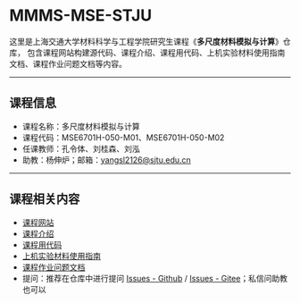 # MMMS-MSE-STJU

这里是上海交通大学材料科学与工程学院研究生课程《**多尺度材料模拟与计算**》仓库，
包含课程网站构建源代码、课程介绍、课程用代码、上机实验材料使用指南文档、课程作业问题文档等内容。

---

## 课程信息

- 课程名称：多尺度材料模拟与计算
- 课程代码：MSE6701H-050-M01、MSE6701H-050-M02
- 任课教师：孔令体、刘桂森、刘泓
- 助教：杨伸炉；邮箱：yangsl2126@sjtu.edu.cn

---

## 课程相关内容

- [课程网站](https://mmms.seekanotherland.xyz/)
- [课程介绍](https://mmms.seekanotherland.xyz/mmms/)
- [课程用代码](./scripts/)
- [上机实验材料使用指南](https://mmms.seekanotherland.xyz/hands-on/)
- [课程作业问题文档](https://mmms.seekanotherland.xyz/homework/)
- 提问：推荐在仓库中进行提问 [Issues - Github](https://github.com/Bit-Part-Young/MMMS-MSE-SJTU/issues/new) / [Issues - Gitee](https://gitee.com/yangsl306/MMMS-MSE-SJTU/issues/new)；私信问助教也可以
